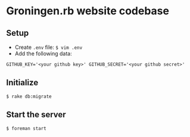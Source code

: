 # Groningen.rb website codebase


## Setup

* Create `.env` file: `$ vim .env`
* Add the following data:

`GITHUB_KEY='<your github key>'
GITHUB_SECRET='<your github secret>'`



## Initialize

`$ rake db:migrate`


## Start the server

`$ foreman start`